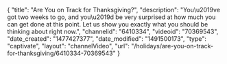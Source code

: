 {
    "title": "Are You on Track for Thanksgiving?",
    "description": "You\u2019ve got two weeks to go, and you\u2019d be very surprised at how much you can get done at this point.  Let us show you exactly what you should be thinking about right now.",
    "channelid": "6410334",
    "videoid": "70369543",
    "date_created": "1477427377",
    "date_modified": "1491500173",
    "type": "captivate",
    "layout": "channelVideo",
    "url": "\/holidays\/are-you-on-track-for-thanksgiving\/6410334-70369543"
}